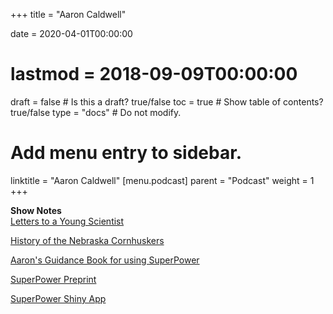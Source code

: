 +++
title = "Aaron Caldwell"

date = 2020-04-01T00:00:00
# lastmod = 2018-09-09T00:00:00

draft = false  # Is this a draft? true/false
toc = true  # Show table of contents? true/false
type = "docs"  # Do not modify.

# Add menu entry to sidebar.
linktitle = "Aaron Caldwell"
[menu.podcast]
  parent = "Podcast"
  weight = 1
+++

<html>
  <div data-bt-embed="https://player.backtracks.fm/s/799926a54bc594c2/m/cd9e17a367293c31"
    data-bt-theme="light"
    data-bt-show-comments="false"
    data-bt-show-art-cover="true"
    data-bt-preview="false">
  </div>
</html>

<script>
(function(p,l,a,y,s){if(p[a])return
if(p[y])return p[y]();s=l.createElement('script')
l.head.appendChild((s.async=p[a]=true,
s.src='https://player.backtracks.fm/embedder.js',
s))}(window,document,'__btL','__btR'))
</script>

**Show Notes** <br>
<a href="https://www.amazon.co.uk/Letters-Young-Scientist-Edward-Wilson/dp/0871403854/ref=tmm_pap_swatch_0?_encoding=UTF8&qid=&sr=">Letters to a Young Scientist</a>

<a href="https://en.wikipedia.org/wiki/Nebraska_Cornhuskers">History of the Nebraska Cornhuskers</a>

<a href="https://aaroncaldwell.us/SuperpowerBook/">Aaron's Guidance Book for using SuperPower</a>

<a href="https://psyarxiv.com/baxsf/">SuperPower Preprint</a>

<a href="https://lakens.github.io/shiny_apps/">SuperPower Shiny App</a>

